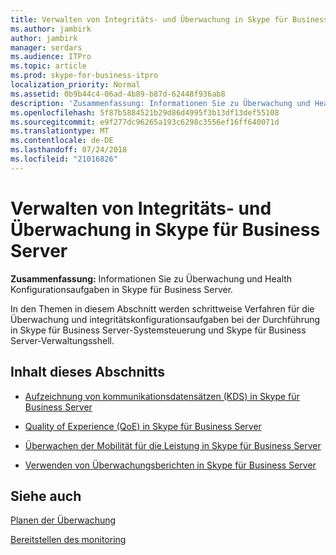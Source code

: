 ```yaml
---
title: Verwalten von Integritäts- und Überwachung in Skype für Business Server
ms.author: jambirk
author: jambirk
manager: serdars
ms.audience: ITPro
ms.topic: article
ms.prod: skype-for-business-itpro
localization_priority: Normal
ms.assetid: 0b9b44c4-06ad-4b89-b87d-62448f936ab8
description: 'Zusammenfassung: Informationen Sie zu Überwachung und Health Konfigurationsaufgaben in Skype für Business Server.'
ms.openlocfilehash: 5f87b5884521b29d86d4995f3b13df13def55108
ms.sourcegitcommit: e9f277dc96265a193c6298c3556ef16ff640071d
ms.translationtype: MT
ms.contentlocale: de-DE
ms.lasthandoff: 07/24/2018
ms.locfileid: "21016826"
---
```

# <a name="manage-health-and-monitoring-in-skype-for-business-server"></a>Verwalten von Integritäts- und Überwachung in Skype für Business Server
 
**Zusammenfassung:** Informationen Sie zu Überwachung und Health Konfigurationsaufgaben in Skype für Business Server.
  
In den Themen in diesem Abschnitt werden schrittweise Verfahren für die Überwachung und integritätskonfigurationsaufgaben bei der Durchführung in Skype für Business Server-Systemsteuerung und Skype für Business Server-Verwaltungsshell.
  
## <a name="in-this-section"></a>Inhalt dieses Abschnitts

- [Aufzeichnung von kommunikationsdatensätzen (KDS) in Skype für Business Server](call-detail-recording-cdr.md)
    
- [Quality of Experience (QoE) in Skype für Business Server](quality-of-experience.md)
    
- [Überwachen der Mobilität für die Leistung in Skype für Business Server](monitor-mobility-performance.md)
    
- [Verwenden von Überwachungsberichten in Skype für Business Server](monitoring-reports.md)
    
## <a name="see-also"></a>Siehe auch



[Planen der Überwachung](http://technet.microsoft.com/library/26cead5a-183c-42f1-a4b0-0e8d61c6159d.aspx)
  
[Bereitstellen des monitoring](http://technet.microsoft.com/library/117f4a3e-0670-4388-a553-b9854921145f.aspx)

